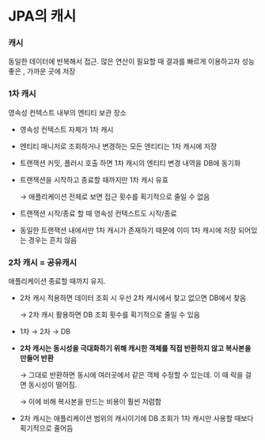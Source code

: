 # JPA의 캐시

### 캐시

동일한 데이터에 반복해서 접근. 많은 연산이 필요할 때 결과를 빠르게 이용하고자 성능 좋은 , 가까운 곳에 저장

### 1차 캐시

영속성 컨텍스트 내부의 엔티티 보관 장소

- 영속성 컨텍스트 자체가 1차 캐시
- 엔티티 매니저로 조회하거나 변경하는 모든 엔티티는 1차 캐시에 저장
- 트랜잭션 커밋, 플러시 호출 하면 1차 캐시의 엔티티 변경 내역을 DB에 동기화
- 트랜잭션을 시작하고 종료할 때까지만 1차 캐시 유효
    
    → 애플리케이션 전체로 보면 접근 횟수를 획기적으로 줄일 수 없음
    
- 트랜잭션 시작/종료 할 때 영속성 컨텍스트도 시작/종료
- 동일한 트랜잭션 내에서만 1차 캐시가 존재하기 때문에 이미 1차 캐시에 저장 되어있는 경우는 흔치 않음

### 2차 캐시 = 공유캐시

애플리케이션 종료할 때까지 유지. 

- 2차 캐시 적용하면 데이터 조회 시 우선 2차 캐시에서 찾고 없으면 DB에서 찾음
    
    → 2차 캐시 활용하면 DB 조회 횟수를 획기적으로 줄일 수 있음
    
- 1차 → 2차 → DB
- **2차 캐시는 동시성을 극대화하기 위해 캐시한 객체를 직접 반환하지 않고 복사본을 만들어 반환**
    
    → 그대로 반환하면 동시에 여러곳에서 같은 객체 수정할 수 있는데. 이 때 락을 걸면 동시성이 떨어짐.
    
    → 이에 비해 복사본을 만드는 비용이 훨씬 저렴함
    
- 2차 캐시는 애플리케이션 범위의 캐시이기에 DB 조회가 1차 캐시만 사용할 때보다 획기적으로 줄어듬